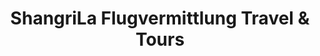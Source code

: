 ---
title: "ShangriLa Flugvermittlung Travel & Tours"
url: /freiberg/shangrila-flugvermittlung-travel-und-tours/
shop: Reisebüro
---